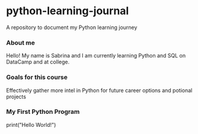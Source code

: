 # python-learning-journal
A repository to document my Python learning journey
### About me 
Hello! My name is Sabrina and I am currently learning Python and SQL on DataCamp and at college.
### Goals for this course
Effectively gather more intel in Python for future career options and potional projects
### My First Python Program
print("Hello World!")
